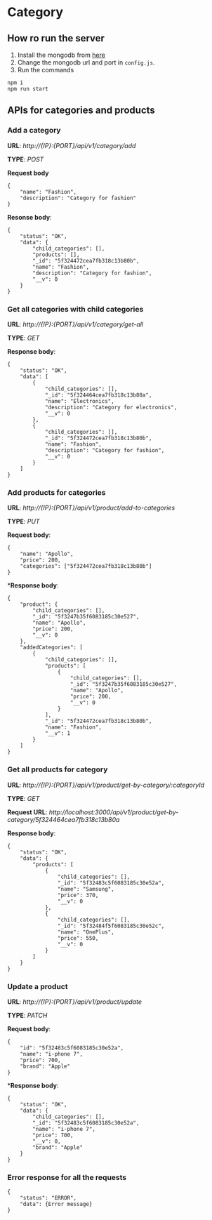 # Category


## How ro run the server

1. Install the mongodb from [here](https://docs.mongodb.com/manual/installation/) 
2. Change the mongodb url and port in `config.js`.
3. Run the commands
```
npm i
npm run start
```

## APIs for categories and products

### Add a category
**URL**: *http://{IP}:{PORT}/api/v1/category/add*

**TYPE**: *POST*

**Request body**
```
{
    "name": "Fashion",
    "description": "Category for fashion"
}
```
**Resonse body**: 
```
{
    "status": "OK",
    "data": {
        "child_categories": [],
        "products": [],
        "_id": "5f324472cea7fb318c13b80b",
        "name": "Fashion",
        "description": "Category for fashion",
        "__v": 0
    }
}
```

### Get all categories with child categories

**URL**: *http://{IP}:{PORT}/api/v1/category/get-all*

**TYPE**: *GET*

**Response body**: 
```
{
    "status": "OK",
    "data": [
        {
            "child_categories": [],
            "_id": "5f324464cea7fb318c13b80a",
            "name": "Electronics",
            "description": "Category for electronics",
            "__v": 0
        },
        {
            "child_categories": [],
            "_id": "5f324472cea7fb318c13b80b",
            "name": "Fashion",
            "description": "Category for fashion",
            "__v": 0
        }
    ]
}
```

### Add products for categories

**URL**: *http://{IP}:{PORT}/api/v1/product/add-to-categories*

**TYPE**: *PUT*

**Request body**: 
```
{
    "name": "Apollo",
    "price": 200,
    "categories": ["5f324472cea7fb318c13b80b"]
}
```
***Response body**:
```
{
    "product": {
        "child_categories": [],
        "_id": "5f3247b35f6083185c30e527",
        "name": "Apollo",
        "price": 200,
        "__v": 0
    },
    "addedCategories": [
        {
            "child_categories": [],
            "products": [
                {
                    "child_categories": [],
                    "_id": "5f3247b35f6083185c30e527",
                    "name": "Apollo",
                    "price": 200,
                    "__v": 0
                }
            ],
            "_id": "5f324472cea7fb318c13b80b",
            "name": "Fashion",
            "__v": 1
        }
    ]
}
```

### Get all products for category

**URL**: *http://{IP}:{PORT}/api/v1/product/get-by-category/:categoryId*

**TYPE**: *GET*

**Request URL**: *http://localhost:3000/api/v1/product/get-by-category/5f324464cea7fb318c13b80a*

**Response body**: 
```
{
    "status": "OK",
    "data": {
        "products": [
            {
                "child_categories": [],
                "_id": "5f32483c5f6083185c30e52a",
                "name": "Samsung",
                "price": 370,
                "__v": 0
            },
            {
                "child_categories": [],
                "_id": "5f32484f5f6083185c30e52c",
                "name": "OnePlus",
                "price": 550,
                "__v": 0
            }
        ]
    }
}
```

### Update a product

**URL**: *http://{IP}:{PORT}/api/v1/product/update*

**TYPE**: *PATCH*

**Request body**: 
```
{
    "id": "5f32483c5f6083185c30e52a",
    "name": "i-phone 7",
    "price": 700,
    "brand": "Apple"
}
```

***Response body**:
```
{
    "status": "OK",
    "data": {
        "child_categories": [],
        "_id": "5f32483c5f6083185c30e52a",
        "name": "i-phone 7",
        "price": 700,
        "__v": 0,
        "brand": "Apple"
    }
}
```

### Error response for all the requests

```
{
    "status": "ERROR",
    "data": {Error message}
}
```